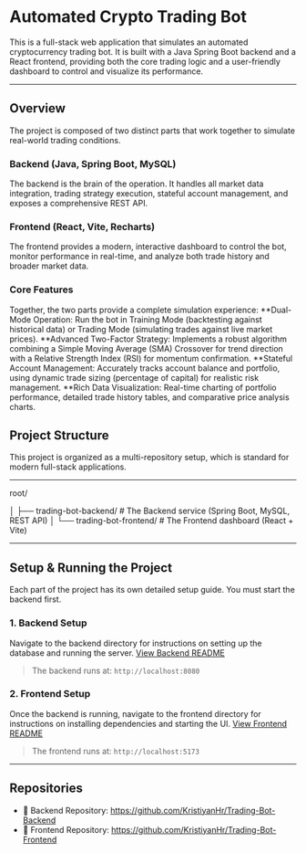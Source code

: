 #  Automated Crypto Trading Bot

This is a full-stack web application that simulates an automated cryptocurrency trading bot. It is built with a Java Spring Boot backend and a React frontend, providing both the core trading logic and a user-friendly dashboard to control and visualize its performance.

---

## Overview

The project is composed of two distinct parts that work together to simulate real-world trading conditions.

###  Backend (Java, Spring Boot, MySQL)
The backend is the brain of the operation. It handles all market data integration, trading strategy execution, stateful account management, and exposes a comprehensive REST API.

###  Frontend (React, Vite, Recharts)
The frontend provides a modern, interactive dashboard to control the bot, monitor performance in real-time, and analyze both trade history and broader market data.

### Core Features
Together, the two parts provide a complete simulation experience:
    **Dual-Mode Operation: Run the bot in Training Mode (backtesting against historical data) or Trading Mode (simulating trades against live market prices).
    **Advanced Two-Factor Strategy:  Implements a robust algorithm combining a Simple Moving Average (SMA) Crossover for trend direction with a  Relative Strength Index (RSI) for momentum confirmation.
    **Stateful Account Management: Accurately tracks account balance and portfolio, using dynamic trade sizing (percentage of capital) for realistic risk management.
    **Rich Data Visualization: Real-time charting of portfolio performance, detailed trade history tables, and comparative price analysis charts.


##  Project Structure

This project is organized as a multi-repository setup, which is standard for modern full-stack applications.

---

root/

│
├── trading-bot-backend/   # The Backend service (Spring Boot, MySQL, REST API)
│
└── trading-bot-frontend/  # The Frontend dashboard (React + Vite)

---

##  Setup & Running the Project

Each part of the project has its own detailed setup guide. You must start the backend first.

### 1. Backend Setup
Navigate to the backend directory for instructions on setting up the database and running the server.
[View Backend README](./Trading-Bot-Backend/README.md)

> The backend runs at: `http://localhost:8080`

### 2. Frontend Setup
Once the backend is running, navigate to the frontend directory for instructions on installing dependencies and starting the UI.
[View Frontend README](./Trading-Bot-Frontend/README.md)

> The frontend runs at: `http://localhost:5173`

---

## Repositories

*   🔗 Backend Repository: https://github.com/KristiyanHr/Trading-Bot-Backend
*   🔗 Frontend Repository: https://github.com/KristiyanHr/Trading-Bot-Frontend
